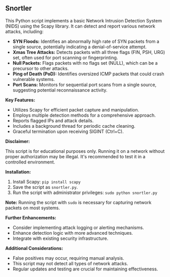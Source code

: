 ## Snortler

This Python script implements a basic Network Intrusion Detection System (NIDS) using the Scapy library. It can detect and report various network attacks, including:

* **SYN Floods:** Identifies an abnormally high rate of SYN packets from a single source, potentially indicating a denial-of-service attempt.
* **Xmas Tree Attacks:** Detects packets with all three flags (FIN, PSH, URG) set, often used for port scanning or fingerprinting.
* **Null Packets:** Flags packets with no flags set (NULL), which can be a precursor to other attacks.
* **Ping of Death (PoD):** Identifies oversized ICMP packets that could crash vulnerable systems.
* **Port Scans:** Monitors for sequential port scans from a single source, suggesting potential reconnaissance activity.

**Key Features:**

* Utilizes Scapy for efficient packet capture and manipulation.
* Employs multiple detection methods for a comprehensive approach.
* Reports flagged IPs and attack details.
* Includes a background thread for periodic cache cleaning.
* Graceful termination upon receiving SIGINT (Ctrl+C).

**Disclaimer:**

This script is for educational purposes only. Running it on a network without proper authorization may be illegal. It's recommended to test it in a controlled environment.

**Installation:**

1. Install Scapy: `pip install scapy`
2. Save the script as `snortler.py`.
3. Run the script with administrator privileges: `sudo python snortler.py`

**Note:** Running the script with `sudo` is necessary for capturing network packets on most systems.

**Further Enhancements:**

* Consider implementing attack logging or alerting mechanisms.
* Enhance detection logic with more advanced techniques.
* Integrate with existing security infrastructure.

**Additional Considerations:**

* False positives may occur, requiring manual analysis.
* This script may not detect all types of network attacks.
* Regular updates and testing are crucial for maintaining effectiveness.
